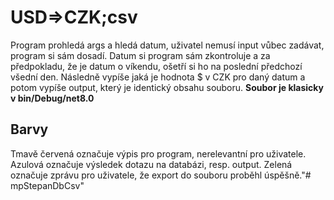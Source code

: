 # USD=>CZK;csv
Program prohledá  args a hledá datum, uživatel nemusí input vůbec zadávat, program si sám dosadí.
Datum si program sám zkontroluje a za předpokladu, že je datum o víkendu, ošetří si ho na poslední předchozí všední den.
Následně vypíše jaká je hodnota $ v CZK pro daný datum a potom vypíše output, který je identický obsahu souboru.
**Soubor je klasicky v bin/Debug/net8.0**

## Barvy
Tmavě červená označuje výpis pro program, nerelevantní pro uživatele.
Azulová označuje výsledek dotazu na databázi, resp. output.
Zelená označuje zprávu pro uživatele, že export do souboru proběhl úspěšně."# mpStepanDbCsv" 
